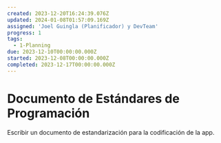 ```yaml
---
created: 2023-12-20T16:24:39.076Z
updated: 2024-01-08T01:57:09.169Z
assigned: 'Joel Guingla (Planificador) y DevTeam'
progress: 1
tags:
  - 1-Planning
due: 2023-12-10T00:00:00.000Z
started: 2023-12-08T00:00:00.000Z
completed: 2023-12-17T00:00:00.000Z
---
```


# Documento de Estándares de Programación

Escribir un documento de estandarización para la codificación de la app.
